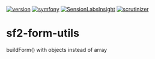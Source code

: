 [![version](https://img.shields.io/badge/version-1.0.0-green.svg)](https://github.com/steevanb/sf2-entity-utils/tree/1.0.0)
[![symfony](https://img.shields.io/badge/symfony-%3E%3D%202.3-blue.svg)](https://symfony.com/)
[![SensionLabsInsight](https://img.shields.io/badge/SensionLabsInsight-platinum-brightgreen.svg)](https://insight.sensiolabs.com/projects/0f599bbe-1431-4f4c-aa7a-2b25c4c121df/analyses/7)
[![scrutinizer](https://img.shields.io/badge/scrutinizer-10%2F10-brightgreen.svg)](https://scrutinizer-ci.com/g/steevanb/sf2-form-utils/inspections/750fc534-d699-4710-905a-79ac5e9e01cd)

# sf2-form-utils
buildForm() with objects instead of array
